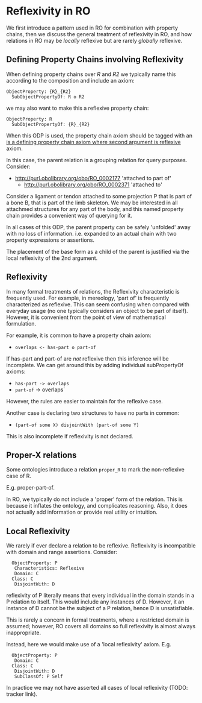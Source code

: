 # Reflexivity in RO

We first introduce a pattern used in RO for combination with property chains, then we discuss the general treatment of reflexivity in RO, and how relations in RO may be *locally* reflexive but are rarely *globally* reflexive.

## Defining Property Chains involving Reflexivity

When defining property chains over _R_ and _R2_ we typically name this according to the composition and include an axiom:

```
ObjectProperty: {R}_{R2}
  SubObjectPropertyOf: R o R2
```

we may also want to make this a reflexive property chain:

```
ObjectProperty: R
  SubObjectPropertyOf: {R}_{R2}

```

When this ODP is used, the property chain axiom should be tagged with
an [is a defining property chain axiom where second argument is reflexive](http://purl.obolibrary.org/obo/RO_0002582) axiom.

In this case, the parent relation is a grouping relation for query purposes. Consider:

  * http://purl.obolibrary.org/obo/RO_0002177 'attached to part of'
    * http://purl.obolibrary.org/obo/RO_0002371 'attached to'

Consider a ligament or tendon attached to some projection P that is
part of a bone B, that is part of the limb skeleton. We may be
interested in all attachmed structures for any part of the body, and
this named property chain provides a convenient way of querying for it.

In all cases of this ODP, the parent property can be safely 'unfolded'
away with no loss of information. i.e. expanded to an actual chain
with two property expressions or assertions.

The placement of the base form as a child of the parent is justified
via the local reflexivity of the 2nd argument.

## Reflexivity

In many formal treatments of relations, the Reflexivity characteristic
is frequently used. For example, in mereology, 'part of' is frequently
characterized as reflexive. This can seem confusing when compared
with everyday usage (no one typically considers an object to be part
of itself). However, it is convenient from the point of view of
mathematical formulation.

For example, it is common to have a property chain axiom:

* `overlaps <- has-part o part-of`

If has-part and part-of are *not* reflexive then this inference will be incomplete.
We can get around this by adding individual subPropertyOf axioms:

* `has-part -> overlaps`
* `part-of` -> overlaps`

However, the rules are easier to maintain for the reflexive case.

Another case is declaring two structures to have no parts in common:

* `(part-of some X) disjointWith (part-of some Y)`

This is also incomplete if reflexivity is not declared.

## Proper-X relations

Some ontologies introduce a relation `proper_R` to mark the non-reflexive case of R.

E.g. proper-part-of.

In RO, we typically do not include a 'proper' form of the relation. This is
because it inflates the ontology, and complicates reasoning. Also, it
does not actually add information or provide real utility or intuition.

## Local Reflexivity

We rarely if ever declare a relation to be reflexive. Reflexivity is
incompatible with domain and range assertions. Consider:

```
  ObjectProperty: P
   Characteristics: Reflexive
   Domain: C
  Class: C
   DisjointWith: D
```

reflexivity of P literally means that every individual in the domain
stands in a P relation to itself. This would include any instances of
D. However, it an instance of D cannot be the subject of a P relation,
hence D is unsatisfiable.

This is rarely a concern in formal treatments, where a restricted
domain is assumed; however, RO covers all domains so full reflexivity
is almost always inappropriate.

Instead, here we would make use of a 'local reflexivity' axiom. E.g.

```
  ObjectProperty: P
   Domain: C
  Class: C
   DisjointWith: D
   SubClassOf: P Self
```

In practice we may not have asserted all cases of local reflexivity (TODO: tracker link).

